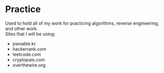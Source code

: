 # Practice
Used to hold all of my work for practicing algorithms, reverse engineering, and other work.  
Sites that I will be using:  
- pwnable.kr  
- hackerrank.com  
- leetcode.com  
- cryptopals.com  
- overthewire.org   
